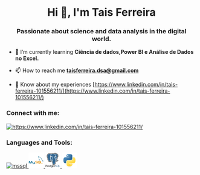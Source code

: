 <h1 align="center">Hi 👋, I'm Tais Ferreira</h1>
<h3 align="center">Passionate about science and data analysis in the digital world.</h3>

- 🌱 I’m currently learning **Ciência de dados,Power BI e Análise de Dados no Excel.**

- 📫 How to reach me **taisferreira.dsa@gmail.com**

- 📄 Know about my experiences [https://www.linkedin.com/in/tais-ferreira-101556211/](https://www.linkedin.com/in/tais-ferreira-101556211/)

<h3 align="left">Connect with me:</h3>
<p align="left">
<a href="https://linkedin.com/in/https://www.linkedin.com/in/tais-ferreira-101556211/" target="blank"><img align="center" src="https://raw.githubusercontent.com/rahuldkjain/github-profile-readme-generator/master/src/images/icons/Social/linked-in-alt.svg" alt="https://www.linkedin.com/in/tais-ferreira-101556211/" height="30" width="40" /></a>
</p>

<h3 align="left">Languages and Tools:</h3>
<p align="left"> <a href="https://www.microsoft.com/en-us/sql-server" target="_blank" rel="noreferrer"> <img src="https://www.svgrepo.com/show/303229/microsoft-sql-server-logo.svg" alt="mssql" width="40" height="40"/> </a> <a href="https://www.mysql.com/" target="_blank" rel="noreferrer"> <img src="https://raw.githubusercontent.com/devicons/devicon/master/icons/mysql/mysql-original-wordmark.svg" alt="mysql" width="40" height="40"/> </a> <a href="https://www.postgresql.org" target="_blank" rel="noreferrer"> <img src="https://raw.githubusercontent.com/devicons/devicon/master/icons/postgresql/postgresql-original-wordmark.svg" alt="postgresql" width="40" height="40"/> </a> <a href="https://www.python.org" target="_blank" rel="noreferrer"> <img src="https://raw.githubusercontent.com/devicons/devicon/master/icons/python/python-original.svg" alt="python" width="40" height="40"/> </a> </p>

<!---

- 👀 I’m interested in ...
- 🌱 I’m currently learning ...
- 💞️ I’m looking to collaborate on ...
- 📫 How to reach me ...

<!---
tais-ferreira-dsa/tais-ferreira-dsa is a ✨ special ✨ repository because its `README.md` (this file) appears on your GitHub profile.
You can click the Preview link to take a look at your changes.
--->
